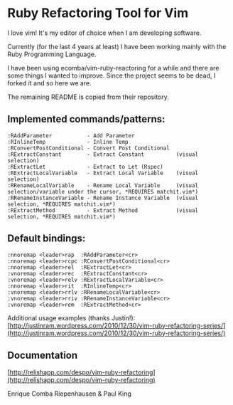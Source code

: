 # Ruby Refactoring Tool for Vim

I love vim! It's my editor of choice when I am developing software.

Currently (for the last 4 years at least) I have been working mainly
with the Ruby Programming Language.

I have been using ecomba/vim-ruby-reactoring for a while and there are
some things I wanted to improve. Since the project seems to be dead, I
forked it and so here we are.

The remaining README is copied from their repository.
   
## Implemented commands/patterns:
   
    :RAddParameter           - Add Parameter 
    :RInlineTemp             - Inline Temp
    :RConvertPostConditional - Convert Post Conditional
    :RExtractConstant        - Extract Constant          (visual selection)
    :RExtractLet             - Extract to Let (Rspec)
    :RExtractLocalVariable   - Extract Local Variable    (visual selection)
    :RRenameLocalVariable    - Rename Local Variable     (visual selection/variable under the cursor, *REQUIRES matchit.vim*)
    :RRenameInstanceVariable - Rename Instance Variable  (visual selection, *REQUIRES matchit.vim*)
    :RExtractMethod          - Extract Method            (visual selection, *REQUIRES matchit.vim*)

## Default bindings:

    :nnoremap <leader>rap  :RAddParameter<cr>
    :nnoremap <leader>rcpc :RConvertPostConditional<cr>
    :nnoremap <leader>rel  :RExtractLet<cr>
    :vnoremap <leader>rec  :RExtractConstant<cr>
    :vnoremap <leader>relv :RExtractLocalVariable<cr>
    :nnoremap <leader>rit  :RInlineTemp<cr>
    :vnoremap <leader>rrlv :RRenameLocalVariable<cr>
    :vnoremap <leader>rriv :RRenameInstanceVariable<cr>
    :vnoremap <leader>rem  :RExtractMethod<cr>

Additional usage examples (thanks Justin!):
[http://justinram.wordpress.com/2010/12/30/vim-ruby-refactoring-series/](http://justinram.wordpress.com/2010/12/30/vim-ruby-refactoring-series/)

## Documentation
[http://relishapp.com/despo/vim-ruby-refactoring](http://relishapp.com/despo/vim-ruby-refactoring)

Enrique Comba Riepenhausen & Paul King

